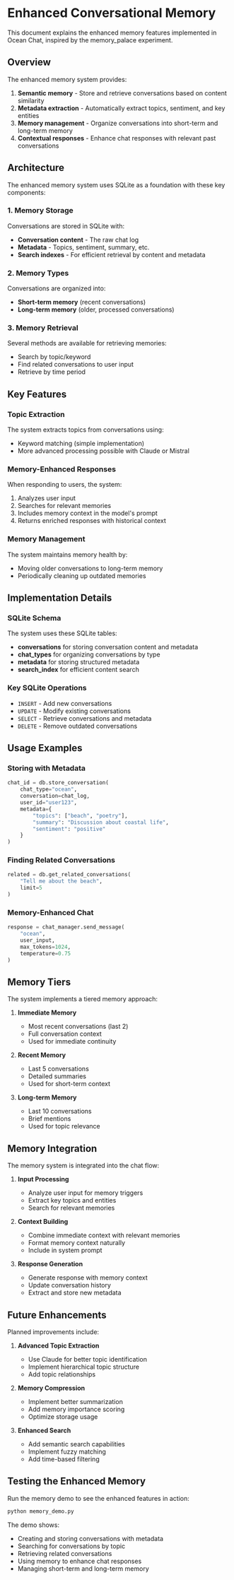 # Enhanced Conversational Memory

This document explains the enhanced memory features implemented in Ocean Chat, inspired by the memory_palace experiment.

## Overview

The enhanced memory system provides:

1. **Semantic memory** - Store and retrieve conversations based on content similarity
2. **Metadata extraction** - Automatically extract topics, sentiment, and key entities
3. **Memory management** - Organize conversations into short-term and long-term memory
4. **Contextual responses** - Enhance chat responses with relevant past conversations

## Architecture

The enhanced memory system uses SQLite as a foundation with these key components:

### 1. Memory Storage

Conversations are stored in SQLite with:
- **Conversation content** - The raw chat log
- **Metadata** - Topics, sentiment, summary, etc.
- **Search indexes** - For efficient retrieval by content and metadata

### 2. Memory Types

Conversations are organized into:
- **Short-term memory** (recent conversations)
- **Long-term memory** (older, processed conversations)

### 3. Memory Retrieval

Several methods are available for retrieving memories:
- Search by topic/keyword
- Find related conversations to user input
- Retrieve by time period

## Key Features

### Topic Extraction

The system extracts topics from conversations using:
- Keyword matching (simple implementation)
- More advanced processing possible with Claude or Mistral

### Memory-Enhanced Responses

When responding to users, the system:
1. Analyzes user input
2. Searches for relevant memories
3. Includes memory context in the model's prompt
4. Returns enriched responses with historical context

### Memory Management

The system maintains memory health by:
- Moving older conversations to long-term memory
- Periodically cleaning up outdated memories

## Implementation Details

### SQLite Schema

The system uses these SQLite tables:
- **conversations** for storing conversation content and metadata
- **chat_types** for organizing conversations by type
- **metadata** for storing structured metadata
- **search_index** for efficient content search

### Key SQLite Operations

- `INSERT` - Add new conversations
- `UPDATE` - Modify existing conversations
- `SELECT` - Retrieve conversations and metadata
- `DELETE` - Remove outdated conversations

## Usage Examples

### Storing with Metadata

```python
chat_id = db.store_conversation(
    chat_type="ocean",
    conversation=chat_log,
    user_id="user123",
    metadata={
        "topics": ["beach", "poetry"],
        "summary": "Discussion about coastal life",
        "sentiment": "positive"
    }
)
```

### Finding Related Conversations

```python
related = db.get_related_conversations(
    "Tell me about the beach",
    limit=5
)
```

### Memory-Enhanced Chat

```python
response = chat_manager.send_message(
    "ocean",
    user_input,
    max_tokens=1024,
    temperature=0.75
)
```

## Memory Tiers

The system implements a tiered memory approach:

1. **Immediate Memory**
   - Most recent conversations (last 2)
   - Full conversation context
   - Used for immediate continuity

2. **Recent Memory**
   - Last 5 conversations
   - Detailed summaries
   - Used for short-term context

3. **Long-term Memory**
   - Last 10 conversations
   - Brief mentions
   - Used for topic relevance

## Memory Integration

The memory system is integrated into the chat flow:

1. **Input Processing**
   - Analyze user input for memory triggers
   - Extract key topics and entities
   - Search for relevant memories

2. **Context Building**
   - Combine immediate context with relevant memories
   - Format memory context naturally
   - Include in system prompt

3. **Response Generation**
   - Generate response with memory context
   - Update conversation history
   - Extract and store new metadata

## Future Enhancements

Planned improvements include:

1. **Advanced Topic Extraction**
   - Use Claude for better topic identification
   - Implement hierarchical topic structure
   - Add topic relationships

2. **Memory Compression**
   - Implement better summarization
   - Add memory importance scoring
   - Optimize storage usage

3. **Enhanced Search**
   - Add semantic search capabilities
   - Implement fuzzy matching
   - Add time-based filtering

## Testing the Enhanced Memory

Run the memory demo to see the enhanced features in action:

```bash
python memory_demo.py
```

The demo shows:
- Creating and storing conversations with metadata
- Searching for conversations by topic
- Retrieving related conversations
- Using memory to enhance chat responses
- Managing short-term and long-term memory
